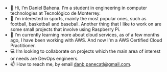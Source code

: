 - 👋 Hi, I’m Daniel Bahena. I'm a student in engineering in computer technologies at Tecnológico de Monterrey. 
- 👀 I’m interested in sports, mainly the most popular ones, such as football, basketball and baseball. Another thing that I like to work on are some small projects that involve using Raspberry Pi.
- 🌱 I’m currently learning more about cloud services, as of a few months ago, I have been working with AWS. And now I'm a AWS Certified Cloud Practitioner.
- 💻 I’m looking to collaborate on projects which the main area of interest or needs are DevOps engineers.
- 📫 How to reach me, by email danb.panecatl@gmail.com.

<!---
aero87/aero87 is a ✨ special ✨ repository because its `README.md` (this file) appears on your GitHub profile.
You can click the Preview link to take a look at your changes.
--->
